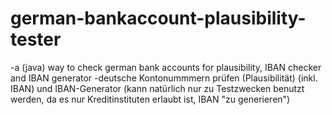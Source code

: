 german-bankaccount-plausibility-tester
======================================

-a (java) way to check german bank accounts for plausibility, IBAN checker and IBAN generator
-deutsche Kontonummmern prüfen (Plausibilität) (inkl. IBAN) und IBAN-Generator (kann natürlich nur zu Testzwecken benutzt werden, da es nur Kreditinstituten erlaubt ist, IBAN "zu generieren")

